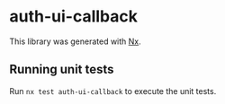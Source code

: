 # auth-ui-callback

This library was generated with [Nx](https://nx.dev).

## Running unit tests

Run `nx test auth-ui-callback` to execute the unit tests.
